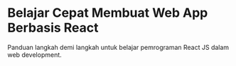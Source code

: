 # Belajar Cepat Membuat Web App Berbasis React

Panduan langkah demi langkah untuk belajar pemrograman React JS dalam web development.

